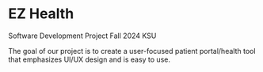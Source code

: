 # EZ Health
Software Development Project Fall 2024 KSU

The goal of our project is to create a user-focused patient portal/health tool that emphasizes UI/UX design and is easy to use.
